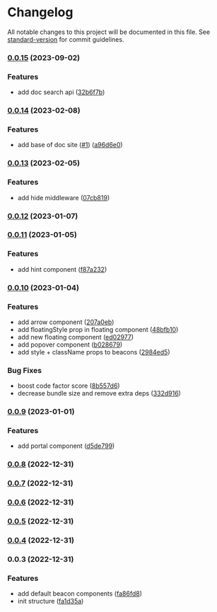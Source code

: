 # Changelog

All notable changes to this project will be documented in this file. See [standard-version](https://github.com/conventional-changelog/standard-version) for commit guidelines.

### [0.0.15](https://github.com/moh3n9595/react-beacon-hint/compare/v0.0.14...v0.0.15) (2023-09-02)


### Features

* add doc search api ([32b6f7b](https://github.com/moh3n9595/react-beacon-hint/commit/32b6f7b22a37c7783a527d34398a8a476214cd65))

### [0.0.14](https://github.com/moh3n9595/react-beacon-hint/compare/v0.0.13...v0.0.14) (2023-02-08)


### Features

* add base of doc site ([#1](https://github.com/moh3n9595/react-beacon-hint/issues/1)) ([a96d6e0](https://github.com/moh3n9595/react-beacon-hint/commit/a96d6e0edcb491535c596727471e8d193d34a20f))

### [0.0.13](https://github.com/moh3n9595/react-beacon-hint/compare/v0.0.12...v0.0.13) (2023-02-05)


### Features

* add hide middleware ([07cb819](https://github.com/moh3n9595/react-beacon-hint/commit/07cb819f93eaf209c79d82552ecc85cf220a8ab3))

### [0.0.12](https://github.com/moh3n9595/react-beacon-hint/compare/v0.0.11...v0.0.12) (2023-01-07)

### [0.0.11](https://github.com/moh3n9595/react-beacon-hint/compare/v0.0.10...v0.0.11) (2023-01-05)


### Features

* add hint component ([f87a232](https://github.com/moh3n9595/react-beacon-hint/commit/f87a2323df93022241eda9f34db3cedfb5a92c12))

### [0.0.10](https://github.com/moh3n9595/react-beacon-hint/compare/v0.0.9...v0.0.10) (2023-01-04)


### Features

* add arrow component ([207a0eb](https://github.com/moh3n9595/react-beacon-hint/commit/207a0eba3ff252c2f8217780829da294a57370b5))
* add floatingStyle prop in floating component ([48bfb10](https://github.com/moh3n9595/react-beacon-hint/commit/48bfb10024565bc3afb9f28ed5b19d4af487d811))
* add new floating component ([ed02977](https://github.com/moh3n9595/react-beacon-hint/commit/ed02977b1c109ad6b99b7572a6d9272fc1834877))
* add popover component ([b028679](https://github.com/moh3n9595/react-beacon-hint/commit/b028679f0cb8d2daefb53d784d1c3819410999b9))
* add style + className props to beacons ([2984ed5](https://github.com/moh3n9595/react-beacon-hint/commit/2984ed5a23160bb4c55965a7c610db45f55a2837))


### Bug Fixes

* boost code factor score ([8b557d6](https://github.com/moh3n9595/react-beacon-hint/commit/8b557d64347d9864f2e0194074900a73a4e7b8fa))
* decrease bundle size and remove extra deps ([332d916](https://github.com/moh3n9595/react-beacon-hint/commit/332d916babd87684e96e1e0c63259123608d3ecb))

### [0.0.9](https://github.com/moh3n9595/react-beacon-hint/compare/v0.0.8...v0.0.9) (2023-01-01)


### Features

* add portal component ([d5de799](https://github.com/moh3n9595/react-beacon-hint/commit/d5de799d8abf7ca4544687347fca6549a3ef9943))

### [0.0.8](https://github.com/moh3n9595/react-beacon-hint/compare/v0.0.7...v0.0.8) (2022-12-31)

### [0.0.7](https://github.com/moh3n9595/react-beacon-hint/compare/v0.0.6...v0.0.7) (2022-12-31)

### [0.0.6](https://github.com/moh3n9595/react-beacon-hint/compare/v0.0.5...v0.0.6) (2022-12-31)

### [0.0.5](https://github.com/moh3n9595/react-beacon-hint/compare/v0.0.4...v0.0.5) (2022-12-31)

### [0.0.4](https://github.com/moh3n9595/react-beacon-hint/compare/v0.0.3...v0.0.4) (2022-12-31)

### 0.0.3 (2022-12-31)


### Features

* add default beacon components ([fa86fd8](https://github.com/moh3n9595/react-beacon-hint/commit/fa86fd823b772f9347cd5baa1f0a67e843fcc169))
* init structure ([fa1d35a](https://github.com/moh3n9595/react-beacon-hint/commit/fa1d35a6cae2f57de2954ccfd2871baece662b10))
